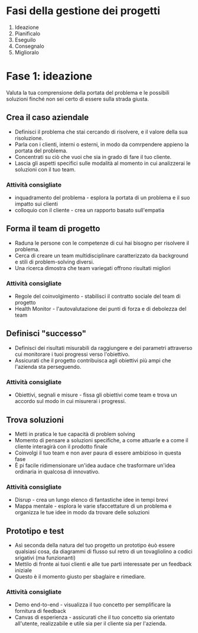 # Fasi della gestione dei progetti

1. Ideazione 
2. Pianificalo
3. Eseguilo
4. Consegnalo 
5. Miglioralo 


# Fase 1: ideazione 

Valuta la tua comprensione della portata del problema e le possibili soluzioni finché non sei certo di essere sulla strada giusta.

## Crea il caso aziendale 
+ Definisci il problema che stai cercando di risolvere, e il valore della sua risoluzione. 
+ Parla con i clienti, interni o esterni, in modo da comrpendere appieno la portata del problema. 
+ Concentrati su ciò che vuoi che sia in grado di fare il tuo cliente. 
+ Lascia gli aspetti specifici sulle modalità al momento in cui analizzerai le soluzioni con il tuo team.

### Attività consigliate 
+ inquadramento del problema - esplora la portata di un problema e il suo impatto sui clienti 
+ colloquio con il cliente - crea un rapporto basato sull'empatia

## Forma il team di progetto 
+ Raduna le persone con le competenze di cui hai bisogno per risolvere il problema. 
+ Cerca di creare un team multidisciplinare caratterizzato da background e stili di problem-solving diversi. 
+ Una ricerca dimostra che team variegati offrono risultati migliori

### Attività consigliate 
+ Regole del coinvolgimento - stabilisci il contratto sociale del team di progetto
+ Health Monitor - l'autovalutazione dei punti di forza e di debolezza del team 

## Definisci "successo"
+ Definisci dei risultati misurabili da raggiungere e dei parametri attraverso cui monitorare i tuoi progressi verso l'obiettivo.
+ Assicurati che il progetto contribuisca agli obiettivi più ampi che l'azienda sta perseguendo.

### Attività consigliate 
+ Obiettivi, segnali e misure - fissa gli obiettivi come team e trova un accordo sul modo in cui misurerai i progressi.

## Trova soluzioni
+ Metti in pratica le tue capacità di problem solving
+ Momento di pensare a soluzioni specifiche, a come attuarle e a come il cliente interagirà con il prodotto finale
+ Coinvolgi il tuo team e non aver paura di essere ambizioso in questa fase
+ È pi facile ridimensionare un'idea audace che trasformare un'idea ordinaria in qualcosa di innovativo.

### Attività consigliate 
+ Disrup - crea un lungo elenco di fantastiche idee in tempi brevi
+ Mappa mentale - esplora le varie sfaccettature di un problema e organizza le tue idee in modo da trovare delle soluzioni

## Prototipo e test
+ Asì seconda della natura del tuo progetto un prototipo èuò essere qualsiasi cosa, da diagrammi di flusso sul retro di un tovagliolino a codici srigativi (ma funzionanti)
+ Mettilo di fronte ai tuoi clienti e alle tue parti interessate per un feedback iniziale
+ Questo è il momento giusto per sbaglaire e rimediare.

### Attività consigliate 
+ Demo end-to-end - visualizza il tuo concetto per semplificare la fornitura di feedback 
+ Canvas di esperienza - assicurati che il tuo concetto sia orientato all'utente, realizzabile e utile sia per il cliente sia per l'azienda. 